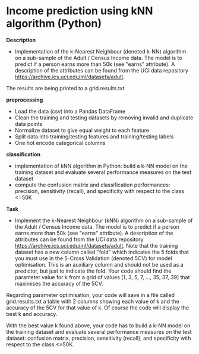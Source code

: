 # Income prediction using kNN algorithm (Python)


**Description**
- Implementation of the k-Nearest Neighbour (denoted k-NN) algorithm on a sub-sample of the Adult / Census Income data. The model is to predict if a person earns more than 50k (see "earns" attribute). A description of the attributes can be found from the UCI data repository https://archive.ics.uci.edu/ml/datasets/adult.

The results are being printed to a grid.results.txt



**preprocessing**
- Load the data (csv) into a Pandas DataFrame
- Clean the training and testing datasets by removing invalid and duplicate data points
- Normalize dataset to give equal weight to each feature
- Split data into training/testing features and training/testing labels
- One hot encode categorical columns

**classification**
- implementation of kNN algorithm in Python: build a k-NN model on the training dataset and evaluate several performance measures on the test dataset
- compute the confusion matrix and classification performances: precision, sensitivity (recall), and specificity with respect to the class <=50K

**Task**
- Implement the k-Nearest Neighbour (kNN) algorithm on a sub-sample of the Adult / Census Income data. The model is to predict if a person earns more than 50k (see "earns" attribute). A description of the attributes can be found from the UCI data repository https://archive.ics.uci.edu/ml/datasets/adult. Note that the training dataset has a new column called "fold" which indicates the 5 folds that you must use in the 5-Cross Validation (denoted 5CV) for model optimisation. This is an auxiliary column and should not be used as a predictor, but just to indicate the fold. Your code should find the parameter value for k from a grid of values [1, 3, 5, 7, ..., 35, 37, 39] that maximises the accuracy of the 5CV.

Regarding parameter optimisation, your code will save in a file called grid.results.txt a table with 2 columns showing each value of k and the accuracy of the 5CV for that value of k. Of course the code will display the best k and accuracy.

With the best value k found above, your code has to build a k-NN model on the training dataset and evaluate several performance measures on the test dataset: confusion matrix, precision, sensitivity (recall), and specificity with respect to the class <=50K.
